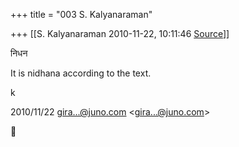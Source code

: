 +++
title = "003 S. Kalyanaraman"

+++
[[S. Kalyanaraman	2010-11-22, 10:11:46 [Source](https://groups.google.com/g/bvparishat/c/2zoc9rzMp50)]]



निधन

It is nidhana according to the text.

k

  
  

2010/11/22 [gira...@juno.com]() \<[gira...@juno.com]()\>



